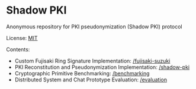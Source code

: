 # Shadow PKI
Anonymous repository for PKI pseudonymization (Shadow PKI) protocol

License: [MIT](https://github.com/shadowpki/pkia/blob/main/LICENSE)

Contents:
- Custom Fujisaki Ring Signature Implementation: [/fujisaki-suzuki](https://github.com/shadowpki/pkia/tree/main/fujisaki-suzuki)
- PKI Reconstitution and Pseudonymization Implementation: [/shadow-pki](https://github.com/shadowpki/pkia/tree/main/shadow-pki)
- Cryptographic Primitive Benchmarking: [/benchmarking](https://github.com/shadowpki/pkia/tree/main/benchmarking)
- Distributed System and Chat Prototype Evaluation: [/evaluation](https://github.com/shadowpki/pkia/tree/main/evaluation)
